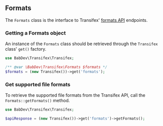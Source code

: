 ## Formats

The `Formats` class is the interface to Transifex' [formats API](http://docs.transifex.com/api/formats/) endpoints.

### Getting a Formats object

An instance of the `Formats` class should be retrieved through the `Transifex` class' `get()` factory.

```php
use BabDev\Transifex\Transifex;

/** @var \BabDev\Transifex\Formats $formats */
$formats = (new Transifex())->get('formats');
```

### Get supported file formats

To retrieve the supported file formats from the Transifex API, call the `Formats::getFormats()` method.

```php
use BabDev\Transifex\Transifex;

$apiResponse = (new Transifex())->get('formats')->getFormats();
```
